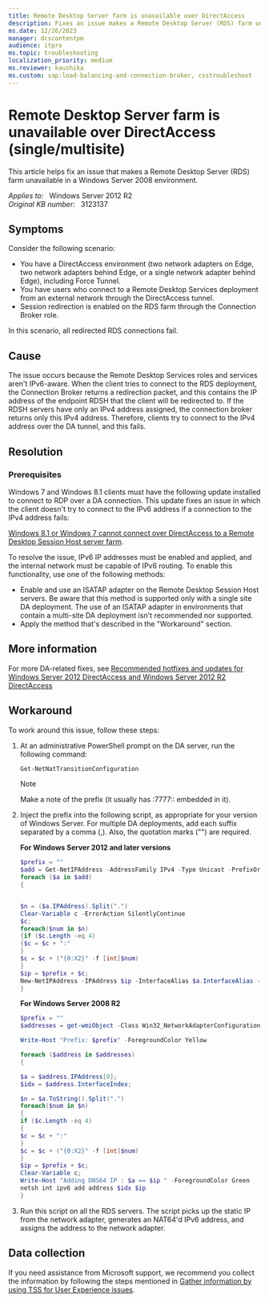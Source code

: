 ```yaml
---
title: Remote Desktop Server farm is unavailable over DirectAccess
description: Fixes an issue makes a Remote Desktop Server (RDS) farm unavailable in a Windows Server 2008 environment.
ms.date: 12/26/2023
manager: dcscontentpm
audience: itpro
ms.topic: troubleshooting
localization_priority: medium
ms.reviewer: kaushika
ms.custom: sap:load-balancing-and-connection-broker, csstroubleshoot
---
```

# Remote Desktop Server farm is unavailable over DirectAccess (single/multisite)

This article helps fix an issue that makes a Remote Desktop Server (RDS) farm unavailable in a Windows Server 2008 environment.

_Applies to:_ &nbsp; Windows Server 2012 R2  
_Original KB number:_ &nbsp; 3123137

## Symptoms

Consider the following scenario:

- You have a DirectAccess environment (two network adapters on Edge, two network adapters behind Edge, or a single network adapter behind Edge), including Force Tunnel.
- You have users who connect to a Remote Desktop Services deployment from an external network through the DirectAccess tunnel.
- Session redirection is enabled on the RDS farm through the Connection Broker role.

In this scenario, all redirected RDS connections fail.

## Cause

The issue occurs because the Remote Desktop Services roles and services aren't IPv6-aware. When the client tries to connect to the RDS deployment, the Connection Broker returns a redirection packet, and this contains the IP address of the endpoint RDSH that the client will be redirected to. If the RDSH servers have only an IPv4 address assigned, the connection broker returns only this IPv4 address. Therefore, clients try to connect to the IPv4 address over the DA tunnel, and this fails.  

## Resolution

### Prerequisites

Windows 7 and Windows 8.1 clients must have the following update installed to connect to RDP over a DA connection. This update fixes an issue in which the client doesn't try to connect to the IPv6 address if a connection to the IPv4 address fails:

[Windows 8.1 or Windows 7 cannot connect over DirectAccess to a Remote Desktop Session Host server farm](https://support.microsoft.com/help/2964833).

To resolve the issue, IPv6 IP addresses must be enabled and applied, and the internal network must be capable of IPv6 routing. To enable this functionality, use one of the following methods:

- Enable and use an ISATAP adapter on the Remote Desktop Session Host servers. Be aware that this method is supported only with a single site DA deployment. The use of an ISATAP adapter in environments that contain a multi-site DA deployment isn't recommended nor supported.
- Apply the method that's described in the "Workaround" section.

## More information

For more DA-related fixes, see [Recommended hotfixes and updates for Windows Server 2012 DirectAccess and Windows Server 2012 R2 DirectAccess](https://support.microsoft.com/help/2883952)  

## Workaround

To work around this issue, follow these steps:  

1. At an administrative PowerShell prompt on the DA server, run the following command:

    ```powershell
    Get-NetNatTransitionConfiguration
    ```

    > [!NOTE]
    > Make a note of the prefix (it usually has :7777:: embedded in it).

2. Inject the prefix into the following script, as appropriate for your version of Windows Server. For multiple DA deployments, add each suffix separated by a comma (,). Also, the quotation marks ("") are required.

    **For Windows Server 2012 and later versions**  

    ```powershell
    $prefix = ""
    $add = Get-NetIPAddress -AddressFamily IPv4 -Type Unicast -PrefixOrigin Manual
    foreach ($a in $add)
    {


    $n = ($a.IPAddress).Split(".")
    Clear-Variable c -ErrorAction SilentlyContinue
    $c;
    foreach($num in $n)
    {if ($c.Length -eq 4)
    {$c = $c + ":"
    }
    $c = $c + ("{0:X2}" -f [int]$num)
    }
    $ip = $prefix + $c;
    New-NetIPAddress -IPAddress $ip -InterfaceAlias $a.InterfaceAlias -AddressFamily IPv6 -PrefixLength 64 -Type Unicast
    }
    ```

    **For Windows Server 2008 R2**  

    ```powershell
    $prefix = ""
    $addresses = get-wmiObject -Class Win32_NetworkAdapterConfiguration | Where-Object { ($_.IPEnabled -eq $true) } | Select-object IPAddress,InterfaceIndex

    Write-Host "Prefix: $prefix" -ForegroundColor Yellow

    foreach ($address in $addresses)
    {

    $a = $address.IPAddress[0];
    $idx = $address.InterfaceIndex;

    $n = $a.ToString().Split(".")
    foreach($num in $n)
    {
    if ($c.Length -eq 4)
    {
    $c = $c + ":"
    }
    $c = $c + ("{0:X2}" -f [int]$num)
    }
    $ip = $prefix + $c;
    Clear-Variable c;
    Write-Host "Adding DNS64 IP : $a == $ip " -ForegroundColor Green
    netsh int ipv6 add address $idx $ip
    }
    ```

3. Run this script on all the RDS servers. The script picks up the static IP from the network adapter, generates an NAT64'd IPv6 address, and assigns the address to the network adapter.

## Data collection

If you need assistance from Microsoft support, we recommend you collect the information by following the steps mentioned in [Gather information by using TSS for User Experience issues](../../windows-client/windows-troubleshooters/gather-information-using-tss-user-experience.md#remote-desktop-session).
